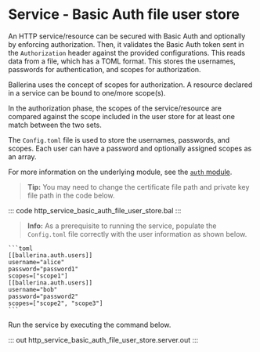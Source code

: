 # Service - Basic Auth file user store

An HTTP service/resource can be secured with Basic Auth and optionally by enforcing authorization. Then, it validates the Basic Auth token sent in the `Authorization` header against the provided configurations. This reads data from a file, which has a TOML format. This stores the usernames, passwords for authentication, and scopes for authorization.

Ballerina uses the concept of scopes for authorization. A resource declared in a service can be bound to one/more scope(s).

In the authorization phase, the scopes of the service/resource are compared against the scope included in the user store for at least one match between the two sets.

The `Config.toml` file is used to store the usernames, passwords, and scopes. Each user can have a password and optionally assigned scopes as an array.

For more information on the underlying module, see the [`auth` module](https://lib.ballerina.io/ballerina/auth/latest/).

>**Tip:** You may need to change the certificate file path and private key file path in the code below.

::: code http_service_basic_auth_file_user_store.bal :::

>**Info:** As a prerequisite to running the service, populate the `Config.toml` file correctly with the user information as shown below.

    ```toml
    [[ballerina.auth.users]]
    username="alice"
    password="password1"
    scopes=["scope1"]
    [[ballerina.auth.users]]
    username="bob"
    password="password2"
    scopes=["scope2", "scope3"]
    ```

Run the service by executing the command below.

::: out http_service_basic_auth_file_user_store.server.out :::
